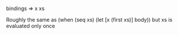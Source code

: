 bindings => x xs

  Roughly the same as (when (seq xs) (let [x (first xs)] body)) but xs is evaluated only once